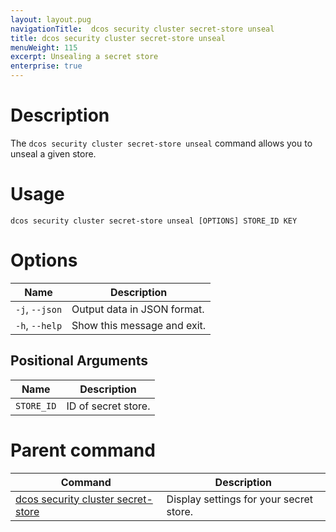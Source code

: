 ```yaml
---
layout: layout.pug
navigationTitle:  dcos security cluster secret-store unseal
title: dcos security cluster secret-store unseal
menuWeight: 115
excerpt: Unsealing a secret store
enterprise: true
---
```

# Description

The `dcos security cluster secret-store unseal` command allows you to unseal a given store.

# Usage

```
dcos security cluster secret-store unseal [OPTIONS] STORE_ID KEY
```

# Options

| Name |  Description |
|---------|-------------|
| `-j`, `--json` |  Output data in JSON format. |
|  `-h`, `--help` |  Show this message and exit.|

## Positional Arguments

| Name |  Description |
|---------|-------------|
| `STORE_ID`  | ID of secret store. |

# Parent command

| Command | Description |
|---------|-------------|
| [dcos security cluster secret-store](/1.12/cli/command-reference/dcos-security/dcos-security-cluster/dcos-security-cluster-secret-store/) | Display settings for your secret store. |